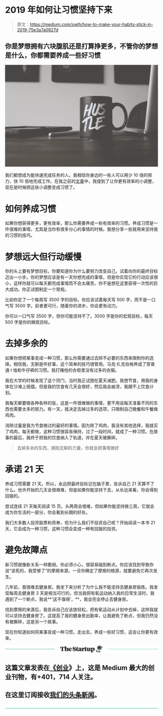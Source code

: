 # 2019 年如何让习惯坚持下来

> 原文：<https://medium.com/swlh/how-to-make-your-habits-stick-in-2019-75e3a7a0827d>

## 你是梦想拥有六块腹肌还是打算挣更多，不管你的梦想是什么，你都需要养成一些好习惯

![](img/9882497d2bbaa99c4051ffaf208e240a.png)

我们都想成为能快速完成任务的人。我相信你身边的一些人可以用少 10 倍的努力，快 10 倍地完成工作。在我之前的[文章](/swlh/how-to-be-more-productive-with-simple-tweaks-dc29367d9c89)中，我提到了让你更有效率的小调整，现在是时候把这些小调整变成习惯了。

# 如何养成习惯

如果你想获得更多，更有效率，那么你需要养成一些有效率的习惯。养成习惯是一件很难的事情，尤其是当你有很多分心的事情的时候。我想分享一些我用来坚持我的习惯的技巧。

# 梦想远大但行动缓慢

你的头上要有梦想目标，你要知道你为什么要努力改变自己。试着向你的最终目标迈出一小步。你的梦想应该是有一天你想完成的事情，但是你实现它的行动应该很小，这样你就可以每天都完成事情而不会太痛苦。你不是想在这里获得一次性的巨大成功。你正试图制定一个常规。

比如你定了一个每周写 3500 字的目标。你应该试着每天写 500 字，而不是一口气写 3500 字。前者更可行，随着你的进步，你会更有动力。

你可以一口气写 3500 字，但你可能坚持不了。3500 字是你的宏观目标，每天 500 字是你的微观目标。

# 去掉多余的

如果你想把某事变成一种习惯，那么你需要通过去除不必要的东西来限制你的选择。相信我，无聊是件好事，这个简单的技巧很管用。马克·扎克伯格养成了穿普通 t 恤和牛仔裤的习惯。我打赌他的衣柜里没有过多的衣服。

我在大学的时候发现了这个窍门，当时我正试图在夏天减肥。我想节食，用我的身体在沙滩上摇摆。但是我的饮食有几天会很好，然后我会崩溃，我跟不上饮食计划。

我每天都要做各种各样的饭，这是一件很难做的事情，更不用说每天准备不同的东西也需要太多的努力。有一天，我决定去掉过多的选项，只限制自己晚餐和午餐做鸡肉。

消除过量是我为节食做过的最好的事情。因为除了鸡肉，我没有其他选择，我就买了鸡肉，每天都做，这种习惯很容易保持，过了一段时间，就成了一种习惯。在故事的最后，我终于把我的饮食纳入了轨道，并在夏天被撕碎。

> 去掉多余的东西，拥抱无聊的力量，你就会把事情做好

# 承诺 21 天

养成习惯需要 21 天。所以，永远把最终目标记在脑子里，告诉自己 21 天算不了什么。也许开始的几天会很艰难，但是如果你能坚持下去，从长远来看，你会得到回报的。

尝试连续 21 天每天阅读 15 页。头两周会很难，但如果你能坚持做三周，它就会成为你生活的一部分，你会看到长期的好处。

我们大多数人投资股票和债券，但为什么我们不投资自己呢？开始阅读一本书 21 天，它会成为一种习惯，这种习惯会变成一种有回报的投资。

# 避免故障点

新习惯就像新关系一样脆弱。你必须小心，很容易碰到断点。你应该找到导致你说“该死的，我受够了”的摩擦来源。一旦你确定了摩擦的根源，就要避免它再次发生。

几年前，我很难去健身房。我坐下来分析了为什么我不能坚持去健身房锻炼。我发现每周去健身房 3 天是相当可行的，但当我把有氧运动纳入我的日常生活时，我遇到了一个断点，我说**‘这不值得’，**，我会完全停止去健身房。

找到摩擦的来源后，我告诉自己应该放轻松，把有氧运动从计划中去掉，这样我就可以坚持去健身房了。这提高了我的健身房出勤率，让我避免了断点，但我仍然没有被撕碎，这是另一个故事。

现在你知道如何将某事变成一种习惯，走出去，养成一些好习惯，这会让你更有效率。

[![](img/308a8d84fb9b2fab43d66c117fcc4bb4.png)](https://medium.com/swlh)

## 这篇文章发表在[《创业](https://medium.com/swlh)》上，这是 Medium 最大的创业刊物，有+401，714 人关注。

## 在这里订阅接收[我们的头条新闻](http://growthsupply.com/the-startup-newsletter/)。

[![](img/b0164736ea17a63403e660de5dedf91a.png)](https://medium.com/swlh)